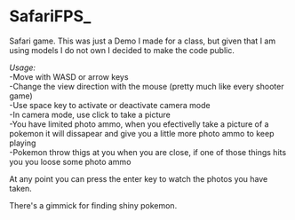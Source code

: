 # SafariFPS_

Safari game. This was just a Demo I made for a class, but given that I am using models I do not own I decided to make the code public.

*Usage:*     
-Move with WASD or arrow keys    
-Change the view direction with the mouse (pretty much like every shooter game)    
-Use space key to activate or deactivate camera mode    
-In camera mode, use click to take a picture    
-You have limited photo ammo, when you efectivelly take a picture of a pokemon it will dissapear and give you a little more photo ammo to keep playing    
-Pokemon throw thigs at you when you are close, if one of those things hits you you loose some photo ammo    

At any point you can press the enter key to watch the photos you have taken.

There's a gimmick for finding shiny pokemon.

